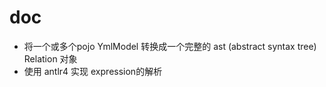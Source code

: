 # doc

- 将一个或多个pojo YmlModel 转换成一个完整的 ast (abstract syntax tree) Relation 对象
- 使用 antlr4 实现 expression的解析
